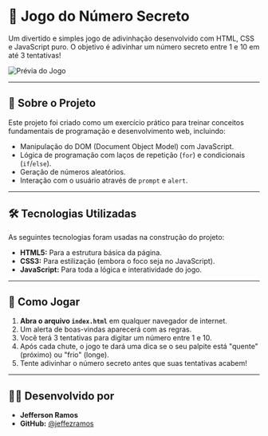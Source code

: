 # 🔢 Jogo do Número Secreto

Um divertido e simples jogo de adivinhação desenvolvido com HTML, CSS e JavaScript puro. O objetivo é adivinhar um número secreto entre 1 e 10 em até 3 tentativas!

![Prévia do Jogo](https://i.imgur.com/URL_DA_IMAGEM_AQUI.gif) <!-- Opcional: Troque pela URL de um GIF ou imagem do seu jogo -->

---

## 🚀 Sobre o Projeto

Este projeto foi criado como um exercício prático para treinar conceitos fundamentais de programação e desenvolvimento web, incluindo:

- Manipulação do DOM (Document Object Model) com JavaScript.
- Lógica de programação com laços de repetição (`for`) e condicionais (`if`/`else`).
- Geração de números aleatórios.
- Interação com o usuário através de `prompt` e `alert`.

---

## 🛠️ Tecnologias Utilizadas

As seguintes tecnologias foram usadas na construção do projeto:

- **HTML5:** Para a estrutura básica da página.
- **CSS3:** Para estilização (embora o foco seja no JavaScript).
- **JavaScript:** Para toda a lógica e interatividade do jogo.

---

## 🎲 Como Jogar

1.  **Abra o arquivo `index.html`** em qualquer navegador de internet.
2.  Um alerta de boas-vindas aparecerá com as regras.
3.  Você terá 3 tentativas para digitar um número entre 1 e 10.
4.  Após cada chute, o jogo te dará uma dica se o seu palpite está "quente" (próximo) ou "frio" (longe).
5.  Tente adivinhar o número secreto antes que suas tentativas acabem!

---

## 👨‍💻 Desenvolvido por

- **Jefferson Ramos**
- **GitHub:** [@jeffezramos](https://github.com/jeffezramos)

